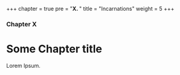 +++
chapter = true
pre = "<b>X. </b>"
title = "Incarnations"
weight = 5
+++

### Chapter X

# Some Chapter title

Lorem Ipsum.